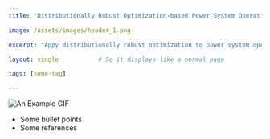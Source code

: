 ```yaml
---
title: "Distributionally Robust Optimization-based Power System Operations"

image: /assets/images/header_1.png

excerpt: "Appy distributionally robust optimization to power system operations considering uncertainties."

layout: single           # So it displays like a normal page

tags: [some-tag]

---
```

![An Example GIF](/assets/images/Project_01_CPO_Fig01_Title.gif)

- Some bullet points
- Some references
